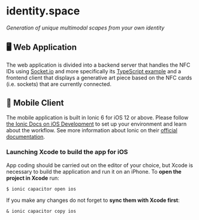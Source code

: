 # identity.**space**
*Generation of unique multimodal scapes from your own identity*

## 🖥 Web Application
The web application is divided into a backend server that handles the NFC IDs using [Socket.io](https://socket.io/docs/v3/) and more specifically its [TypeScript example](https://github.com/socketio/socket.io/tree/master/examples/typescript) and a frontend client that displays a generative art piece based on the NFC cards (i.e. sockets) that are currently connected.

## 📱 Mobile Client
The mobile application is built in Ionic 6 for iOS 12 or above. Please follow [the Ionic Docs on iOS Development](https://ionicframework.com/docs/developing/ios) to set up your environment and learn about the workflow. See more information about Ionic on their [official documentation](https://ionicframework.com/docs).
### Launching Xcode to build the app for iOS
App coding should be carried out on the editor of your choice, but Xcode is necessary to build the application and run it on an iPhone. To **open the project in Xcode** run: 
```
$ ionic capacitor open ios
```
If you make any changes do not forget to **sync them with Xcode first**:
```
& ionic capacitor copy ios
```